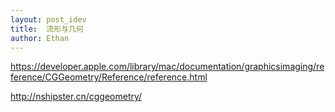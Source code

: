 ```yaml
---
layout: post_idev
title:  流形与几何
author: Ethan
---
```


https://developer.apple.com/library/mac/documentation/graphicsimaging/reference/CGGeometry/Reference/reference.html

http://nshipster.cn/cggeometry/